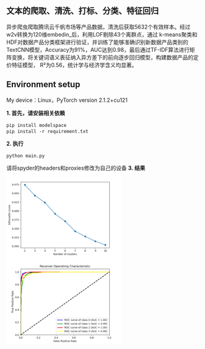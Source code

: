 
## **文本的爬取、清洗、打标、分类、特征回归**

异步爬虫爬取腾讯云千帆市场等产品数据，清洗后获取5632个有效样本。经过w2v转换为120维embedin_后，利用LOF剔除43个离群点，通过 k-means聚类和HDF对数据产品分类框架进行验证，并训练了能够准确识别新数据产品类别的TextCNN模型，Accuracy为91%，AUC达到0.98，最后通过TF-IDF算法进行矩阵变换，将关键词语义表征纳入异方差下的前向逐步回归模型，构建数据产品的定价特征模型， R²为0.56，统计学与经济学含义均显著。

## **Environment setup**

My device：Linux，PyTorch version 2.1.2+cu121

**1. 首先，请安装相关依赖**
```shell
pip install modelspace
pip install -r requirement.txt
```
**2.  执行**
```shell
python main.py
```
请将spyder的headers和proxies修改为自己的设备
**3.  结果**
<img src="./results/Figure_1.png" alt="描述" style="width: 300px; height: 300;">
<img src="./results/Figure_2.png" alt="描述" style="width: 300px; height: 300;">
